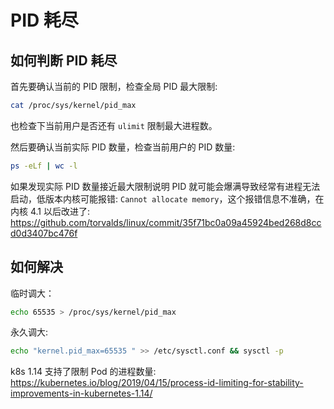 # PID 耗尽

## 如何判断 PID 耗尽

首先要确认当前的 PID 限制，检查全局 PID 最大限制:

``` bash
cat /proc/sys/kernel/pid_max
```

也检查下当前用户是否还有 `ulimit` 限制最大进程数。

然后要确认当前实际 PID 数量，检查当前用户的 PID 数量:

``` bash
ps -eLf | wc -l
```

如果发现实际 PID 数量接近最大限制说明 PID 就可能会爆满导致经常有进程无法启动，低版本内核可能报错: `Cannot allocate memory`，这个报错信息不准确，在内核 4.1 以后改进了: https://github.com/torvalds/linux/commit/35f71bc0a09a45924bed268d8ccd0d3407bc476f

## 如何解决

临时调大：

``` bash
echo 65535 > /proc/sys/kernel/pid_max
```

永久调大:

``` bash
echo "kernel.pid_max=65535 " >> /etc/sysctl.conf && sysctl -p
```

k8s 1.14 支持了限制 Pod 的进程数量: https://kubernetes.io/blog/2019/04/15/process-id-limiting-for-stability-improvements-in-kubernetes-1.14/